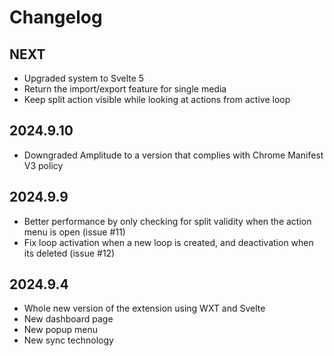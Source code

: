 # Changelog

## NEXT
- Upgraded system to Svelte 5
- Return the import/export feature for single media
- Keep split action visible while looking at actions from active loop

## 2024.9.10
- Downgraded Amplitude to a version that complies with Chrome Manifest V3 policy

## 2024.9.9
- Better performance by only checking for split validity when the action menu is open (issue #11)
- Fix loop activation when a new loop is created, and deactivation when its deleted (issue #12)

## 2024.9.4
- Whole new version of the extension using WXT and Svelte
- New dashboard page
- New popup menu
- New sync technology